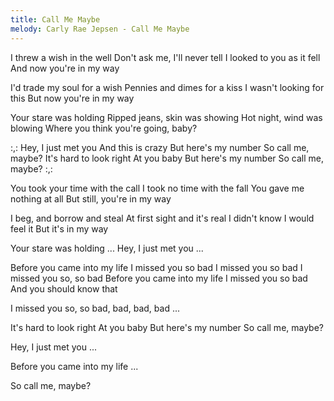 ```yaml
---
title: Call Me Maybe
melody: Carly Rae Jepsen - Call Me Maybe
---
```


I threw a wish in the well
Don't ask me, I'll never tell
I looked to you as it fell
And now you're in my way

I'd trade my soul for a wish
Pennies and dimes for a kiss
I wasn't looking for this
But now you're in my way

Your stare was holding
Ripped jeans, skin was showing
Hot night, wind was blowing
Where you think you're going, baby?

:,: Hey, I just met you
And this is crazy
But here's my number
So call me, maybe?
It's hard to look right
At you baby
But here's my number
So call me, maybe? :,:

You took your time with the call
I took no time with the fall
You gave me nothing at all
But still, you're in my way

I beg, and borrow and steal
At first sight and it's real
I didn't know I would feel it
But it's in my way

Your stare was holding ...
Hey, I just met you ...

Before you came into my life
I missed you so bad
I missed you so bad
I missed you so, so bad
Before you came into my life
I missed you so bad
And you should know that

I missed you so, so bad, bad, bad, bad ...

It's hard to look right
At you baby
But here's my number
So call me, maybe?

Hey, I just met you ...

Before you came into my life ...

So call me, maybe?
